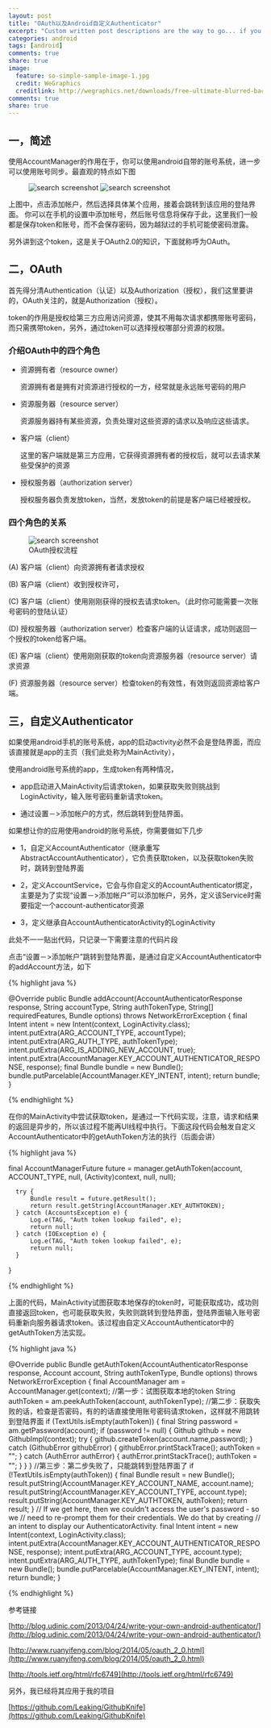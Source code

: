 ```yaml
---
layout: post
title: "OAuth以及Android自定义Authenticator"
excerpt: "Custom written post descriptions are the way to go... if you're not lazy."
categories: android
tags: [android]
comments: true
share: true
image:
  feature: so-simple-sample-image-1.jpg
  credit: WeGraphics
  creditlink: http://wegraphics.net/downloads/free-ultimate-blurred-background-pack/
comments: true
share: true
---
```



## 一，简述

使用AccountManager的作用在于，你可以使用android自带的账号系统，进一步可以使用账号同步。最直观的特点如下图

<figure class="half">
  <img src="{{ site.url }}/images/account1.jpg" alt="search screenshot">
   <img src="{{ site.url }}/images/account2.jpg" alt="search screenshot">
  <figcaption></figcaption>
</figure>

上图中，点击添加帐户，然后选择具体某个应用，接着会跳转到该应用的登陆界面。
你可以在手机的设置中添加帐号，然后账号信息将保存于此，这里我们一般都是保存token和账号，而不会保存密码，因为越狱过的手机可能使密码泄露。

另外讲到这个token，这是关于OAuth2.0的知识，下面就称呼为OAuth。



## 二，OAuth

首先得分清Authentication（认证）以及Authorization（授权），我们这里要讲的，OAuth关注的，就是Authorization（授权）。

token的作用是授权给第三方应用访问资源，使其不用每次请求都携带账号密码，而只需携带token，另外，通过token可以选择授权哪部分资源的权限。


### 介绍OAuth中的四个角色

+ 资源拥有者（resource owner）

  资源拥有者是拥有对资源进行授权的一方，经常就是永远账号密码的用户

+ 资源服务器（resource server）

  资源服务器持有某些资源，负责处理对这些资源的请求以及响应这些请求。

+ 客户端（client）

  这里的客户端就是第三方应用，它获得资源拥有者的授权后，就可以去请求某些受保护的资源

+ 授权服务器（authorization server）

  授权服务器负责发放token，当然，发放token的前提是客户端已经被授权。


### 四个角色的关系


<figure>
  <img src="{{ site.url }}/images/oauth2.png" alt="search screenshot">
  <figcaption>OAuth授权流程</figcaption>
</figure>




(A)  客户端（client）向资源拥有者请求授权


(B)  客户端（client）收到授权许可，


(C)  客户端（client）使用刚刚获得的授权去请求token。（此时你可能需要一次账号密码的登陆认证）


(D)  授权服务器（authorization server）检查客户端的认证请求，成功则返回一个授权的token给客户端。


(E)  客户端（client）使用刚刚获取的token向资源服务器（resource server）请求资源


(F)  资源服务器（resource server）检查token的有效性，有效则返回资源给客户端。


## 三，自定义Authenticator

如果使用android手机的账号系统，app的启动activity必然不会是登陆界面，而应该直接就是app的主页（我们此处称为MainActivity），


使用android账号系统的app，生成token有两种情况，

+ app启动进入MainActivity后请求token，如果获取失败则挑战到LoginActivity，输入账号密码重新请求token。

+ 通过设置－>添加帐户的方式，然后跳转到登陆界面。


如果想让你的应用使用android的账号系统，你需要做如下几步

+ 1，自定义AccountAuthenticator（继承重写AbstractAccountAuthenticator），它负责获取token，以及获取token失败时，跳转到登陆界面

+ 2，定义AccountService，它会与你自定义的AccountAuthenticator绑定，主要是为了实现“设置－>添加帐户”可以添加帐户，另外，定义该Service时需要指定一个account-authenticator资源

+ 3，定义继承自AccountAuthenticatorActivity的LoginActivity


此处不一一贴出代码，只记录一下需要注意的代码片段


点击“设置－>添加帐户”跳转到登陆界面，是通过自定义AccountAuthenticator中的addAccount方法，如下

{% highlight java %}

@Override
public Bundle addAccount(AccountAuthenticatorResponse response, String accountType, String authTokenType, String[] requiredFeatures, Bundle options) throws NetworkErrorException {
    final Intent intent = new Intent(context, LoginActivity.class);
    intent.putExtra(ARG_ACCOUNT_TYPE, accountType);
    intent.putExtra(ARG_AUTH_TYPE, authTokenType);
    intent.putExtra(ARG_IS_ADDING_NEW_ACCOUNT, true);
    intent.putExtra(AccountManager.KEY_ACCOUNT_AUTHENTICATOR_RESPONSE, response);
    final Bundle bundle = new Bundle();
    bundle.putParcelable(AccountManager.KEY_INTENT, intent);
    return bundle;
}


{% endhighlight %}

在你的MainActivity中尝试获取token，是通过一下代码实现，注意，请求和结果的返回是异步的，所以该过程不能再UI线程中执行。下面这段代码会触发自定义AccountAuthenticator中的getAuthToken方法的执行（后面会讲）


{% highlight java %}

final AccountManagerFuture<Bundle> future = manager.getAuthToken(account, ACCOUNT_TYPE, null, (Activity)context, null, null);

      try {
          Bundle result = future.getResult();
          return result.getString(AccountManager.KEY_AUTHTOKEN);
      } catch (AccountsException e) {
          Log.e(TAG, "Auth token lookup failed", e);
          return null;
      } catch (IOException e) {
          Log.e(TAG, "Auth token lookup failed", e);
          return null;
      }
}

{% endhighlight %}

上面的代码，MainActivity试图获取本地保存的token时，可能获取成功，成功则直接返回token，也可能获取失败，失败则跳转到登陆界面，登陆界面输入账号密码重新向服务器请求token。该过程由自定义AccountAuthenticator中的getAuthToken方法实现。


{% highlight java %}


@Override
public Bundle getAuthToken(AccountAuthenticatorResponse response, Account account, String authTokenType, Bundle options) throws NetworkErrorException {
    final AccountManager am = AccountManager.get(context);
    //第一步：试图获取本地的token
    String authToken = am.peekAuthToken(account, authTokenType);
    //第二步：获取失败的话，检查是否密码，有的的话直接使用账号密码请求token，这样就不用跳转到登陆界面
    if (TextUtils.isEmpty(authToken)) {
        final String password = am.getPassword(account);
        if (password != null) {
            Github github = new GithubImpl(context);
            try {
                github.createToken(account.name,password);
            } catch (GithubError githubError) {
                githubError.printStackTrace();
                authToken = "";
            } catch (AuthError authError) {
                authError.printStackTrace();
                authToken = "";
            }
        }
    }
    //第三步：第二步失败了，只能跳转到登陆界面了
    if (!TextUtils.isEmpty(authToken)) {
        final Bundle result = new Bundle();
        result.putString(AccountManager.KEY_ACCOUNT_NAME, account.name);
        result.putString(AccountManager.KEY_ACCOUNT_TYPE, account.type);
        result.putString(AccountManager.KEY_AUTHTOKEN, authToken);
        return result;
    }
    // If we get here, then we couldn't access the user's password - so we
    // need to re-prompt them for their credentials. We do that by creating
    // an intent to display our AuthenticatorActivity.
    final Intent intent = new Intent(context, LoginActivity.class);
    intent.putExtra(AccountManager.KEY_ACCOUNT_AUTHENTICATOR_RESPONSE, response);
    intent.putExtra(ARG_ACCOUNT_TYPE, account.type);
    intent.putExtra(ARG_AUTH_TYPE, authTokenType);
    final Bundle bundle = new Bundle();
    bundle.putParcelable(AccountManager.KEY_INTENT, intent);
    return bundle;
}

{% endhighlight %}



参考链接

[http://blog.udinic.com/2013/04/24/write-your-own-android-authenticator/](http://blog.udinic.com/2013/04/24/write-your-own-android-authenticator/)

[http://www.ruanyifeng.com/blog/2014/05/oauth_2_0.html](http://www.ruanyifeng.com/blog/2014/05/oauth_2_0.html)

[http://tools.ietf.org/html/rfc6749](http://tools.ietf.org/html/rfc6749)

另外，我已经将其应用于我的项目

[https://github.com/Leaking/GithubKnife](https://github.com/Leaking/GithubKnife)
